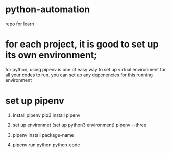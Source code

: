 # python-automation
repo for learn

# for each project, it is good to set up its own environment; 
for python, using pipenv is one of easy way to set up virtual environment for all your codes to run. you can set up any depenencies for this running environment

# set up pipenv
1. install pipenv
   pip3 install pipenv
2. set up environmet (set up python3 environment)
   pipenv --three 
3. pipenv install package-name

4. pipenv run python python-code

